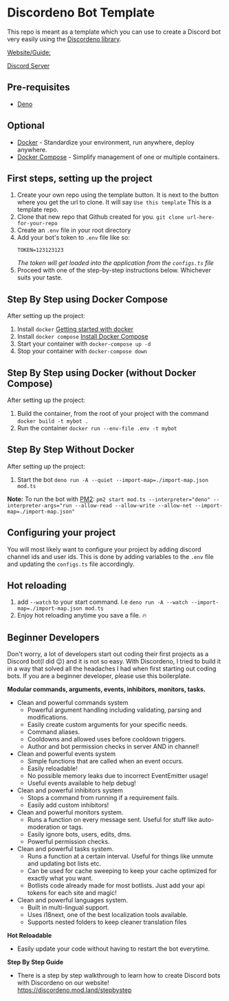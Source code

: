 # Discordeno Bot Template

This repo is meant as a template which you can use to create a Discord bot very
easily using the [Discordeno library](https://github.com/discordeno/discordeno).

[Website/Guide:](https://discordeno.mod.land/)

[Discord Server](https://discord.com/invite/5vBgXk3UcZ)

## Pre-requisites

- [Deno](https://deno.land)

## Optional

- [Docker](https://docs.docker.com) - Standardize your environment, run
  anywhere, deploy anywhere.
- [Docker Compose](https://docs.docker.com/compose) - Simplify management of one
  or multiple containers.

## First steps, setting up the project

1. Create your own repo using the template button. It is next to the button
   where you get the url to clone. It will say `Use this template` This is a
   template repo.
2. Clone that new repo that Github created for you.
   `git clone url-here-for-your-repo`
3. Create an `.env` file in your root directory
4. Add your bot's token to `.env` file like so:
   ```
   TOKEN=123123123
   ```
   _The token will get loaded into the application from the `configs.ts` file_
5. Proceed with one of the step-by-step instructions below. Whichever suits your
   taste.

## Step By Step using Docker Compose

After setting up the project:

1. Install `docker`
   [Getting started with docker](https://docs.docker.com/get-started/)
2. Install `docker compose`
   [Install Docker Compose](https://docs.docker.com/compose/install/)
3. Start your container with `docker-compose up -d`
4. Stop your container with `docker-compose down`

## Step By Step using Docker (without Docker Compose)

After setting up the project:

1. Build the container, from the root of your project with the command
   `docker build -t mybot .`
2. Run the container `docker run --env-file .env -t mybot`

## Step By Step Without Docker

After setting up the project:

1. Start the bot
   `deno run -A --quiet --import-map=./import-map.json mod.ts`

**Note:** To run the bot with [PM2](https://github.com/Unitech/pm2):
`pm2 start mod.ts --interpreter="deno" --interpreter-args="run --allow-read --allow-write --allow-net --import-map=./import-map.json"`

## Configuring your project

You will most likely want to configure your project by adding discord channel
ids and user ids. This is done by adding variables to the `.env` file and
updating the `configs.ts` file accordingly.

## Hot reloading

1. add `--watch` to your start command. I.e
   `deno run -A --watch --import-map=./import-map.json mod.ts`
2. Enjoy hot reloading anytime you save a file. 🔥

## Beginner Developers

Don't worry, a lot of developers start out coding their first projects as a
Discord bot(I did 😉) and it is not so easy. With Discordeno, I tried to build it
in a way that solved all the headaches I had when first starting out coding
bots. If you are a beginner developer, please use this boilerplate.

**Modular commands, arguments, events, inhibitors, monitors, tasks.**

- Clean and powerful commands system
  - Powerful argument handling including validating, parsing and modifications.
  - Easily create custom arguments for your specific needs.
  - Command aliases.
  - Cooldowns and allowed uses before cooldown triggers.
  - Author and bot permission checks in server AND in channel!
- Clean and powerful events system
  - Simple functions that are called when an event occurs.
  - Easily reloadable!
  - No possible memory leaks due to incorrect EventEmitter usage!
  - Useful events available to help debug!
- Clean and powerful inhibitors system
  - Stops a command from running if a requirement fails.
  - Easily add custom inhibitors!
- Clean and powerful monitors system.
  - Runs a function on every message sent. Useful for stuff like auto-moderation
    or tags.
  - Easily ignore bots, users, edits, dms.
  - Powerful permission checks.
- Clean and powerful tasks system.
  - Runs a function at a certain interval. Useful for things like unmute and
    updating bot lists etc.
  - Can be used for cache sweeping to keep your cache optimized for exactly what
    you want.
  - Botlists code already made for most botlists. Just add your api tokens for
    each site and magic!
- Clean and powerful languages system.
  - Built in multi-lingual support.
  - Uses i18next, one of the best localization tools available.
  - Supports nested folders to keep cleaner translation files

**Hot Reloadable**

- Easily update your code without having to restart the bot everytime.

**Step By Step Guide**

- There is a step by step walkthrough to learn how to create Discord bots with
  Discordeno on our website! https://discordeno.mod.land/stepbystep
